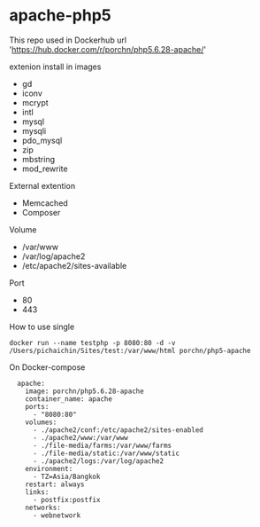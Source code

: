 # apache-php5

This repo used in Dockerhub url 'https://hub.docker.com/r/porchn/php5.6.28-apache/'


extenion install in images
* gd
* iconv
* mcrypt
* intl
* mysql
* mysqli
* pdo_mysql
* zip
* mbstring
* mod_rewrite

External extention
* Memcached
* Composer

Volume
* /var/www
* /var/log/apache2
* /etc/apache2/sites-available

Port
* 80
* 443

How to use single 
```
docker run --name testphp -p 8080:80 -d -v /Users/pichaichin/Sites/test:/var/www/html porchn/php5-apache
```
On Docker-compose 
```
  apache:
    image: porchn/php5.6.28-apache
    container_name: apache
    ports:
      - "8080:80"
    volumes:
      - ./apache2/conf:/etc/apache2/sites-enabled
      - ./apache2/www:/var/www
      - ./file-media/farms:/var/www/farms
      - ./file-media/static:/var/www/static
      - ./apache2/logs:/var/log/apache2
    environment:
      - TZ=Asia/Bangkok
    restart: always
    links: 
      - postfix:postfix
    networks:
      - webnetwork
```